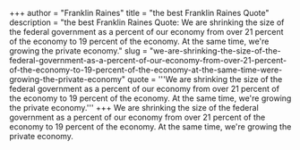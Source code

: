+++
author = "Franklin Raines"
title = "the best Franklin Raines Quote"
description = "the best Franklin Raines Quote: We are shrinking the size of the federal government as a percent of our economy from over 21 percent of the economy to 19 percent of the economy. At the same time, we're growing the private economy."
slug = "we-are-shrinking-the-size-of-the-federal-government-as-a-percent-of-our-economy-from-over-21-percent-of-the-economy-to-19-percent-of-the-economy-at-the-same-time-were-growing-the-private-economy"
quote = '''We are shrinking the size of the federal government as a percent of our economy from over 21 percent of the economy to 19 percent of the economy. At the same time, we're growing the private economy.'''
+++
We are shrinking the size of the federal government as a percent of our economy from over 21 percent of the economy to 19 percent of the economy. At the same time, we're growing the private economy.

